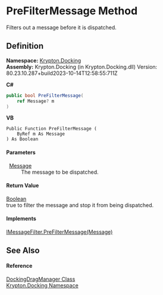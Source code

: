 # PreFilterMessage Method


Filters out a message before it is dispatched.



## Definition
**Namespace:** <a href="98399376-cf41-9454-4b4d-4fab2ca20bc7.md">Krypton.Docking</a>  
**Assembly:** Krypton.Docking (in Krypton.Docking.dll) Version: 80.23.10.287+build2023-10-14T12:58:55:711Z

**C#**
``` C#
public bool PreFilterMessage(
	ref Message? m
)
```
**VB**
``` VB
Public Function PreFilterMessage ( 
	ByRef m As Message
) As Boolean
```



#### Parameters
<dl><dt>  <a href="https://learn.microsoft.com/dotnet/api/system.windows.forms.message" target="_blank" rel="noopener noreferrer">Message</a></dt><dd>The message to be dispatched.</dd></dl>

#### Return Value
<a href="https://learn.microsoft.com/dotnet/api/system.boolean" target="_blank" rel="noopener noreferrer">Boolean</a>  
true to filter the message and stop it from being dispatched.

#### Implements
<a href="https://learn.microsoft.com/dotnet/api/system.windows.forms.imessagefilter.prefiltermessage#system-windows-forms-imessagefilter-prefiltermessage(system-windows-forms-message@)" target="_blank" rel="noopener noreferrer">IMessageFilter.PreFilterMessage(Message)</a>  


## See Also


#### Reference
<a href="19778691-abac-8e23-120e-b1812d34bcd8.md">DockingDragManager Class</a>  
<a href="98399376-cf41-9454-4b4d-4fab2ca20bc7.md">Krypton.Docking Namespace</a>  
